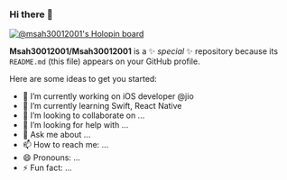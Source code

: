 ### Hi there 👋

[![@msah30012001's Holopin board](https://holopin.io/api/user/board?user=msah30012001)](https://holopin.io/@msah30012001)

**Msah30012001/Msah30012001** is a ✨ _special_ ✨ repository because its `README.md` (this file) appears on your GitHub profile.

Here are some ideas to get you started:

- 🔭 I’m currently working on iOS developer @jio
- 🌱 I’m currently learning Swift, React Native
- 👯 I’m looking to collaborate on ...
- 🤔 I’m looking for help with ...
- 💬 Ask me about ...
- 📫 How to reach me: ...
- 😄 Pronouns: ...
- ⚡ Fun fact: ...
